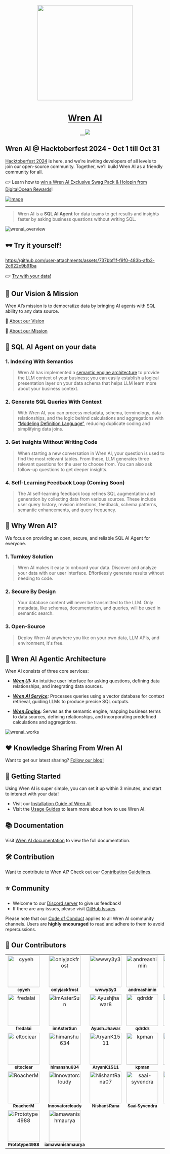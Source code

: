 

<p align="center">
  <a href="https://getwren.ai/?utm_source=github&utm_medium=title&utm_campaign=readme">
    <picture>
      <source media="(prefers-color-scheme: light)" srcset="./misc/wrenai_logo.png">
      <img src="./misc/wrenai_logo_white.png" width="300px">
    </picture>
    <h1 align="center">Wren AI</h1>
  </a>
</p>

<p align="center">
  <a aria-label="Follow us on X" href="https://x.com/getwrenai">
    <img alt="" src="https://img.shields.io/badge/-@getwrenai-blue?style=for-the-badge&logo=x&logoColor=white&labelColor=gray&logoWidth=20">
  </a>
  <a aria-label="Releases" href="https://github.com/canner/WrenAI/releases">
    <img alt="" src="https://img.shields.io/github/v/release/canner/WrenAI?logo=github&label=GitHub%20Release&color=blue&style=for-the-badge">
  </a>
  <a aria-label="License" href="https://github.com/Canner/WrenAI/blob/main/LICENSE">
    <img alt="" src="https://img.shields.io/github/license/canner/WrenAI?color=blue&style=for-the-badge">
  </a>
  <a aria-label="Join the community on GitHub" href="https://discord.gg/5DvshJqG8Z">
    <img alt="" src="https://img.shields.io/badge/-JOIN%20THE%20COMMUNITY-blue?style=for-the-badge&logo=discord&logoColor=white&labelColor=grey&logoWidth=20">
  </a>
  <a aria-label="Canner" href="https://cannerdata.com/?utm_source=github&utm_medium=badge&utm_campaign=readme">
    <img src="https://img.shields.io/badge/%F0%9F%A7%A1-Made%20by%20Canner-blue?style=for-the-badge">
  </a>
</p>

## Wren AI @ Hacktoberfest 2024 - Oct 1 till Oct 31

[Hacktoberfest 2024](https://hacktoberfest.com/) is here, and we're inviting developers of all levels to join our open-source community. Together, we'll build Wren AI as a friendly community for all. 

👉 Learn how to [win a Wren AI Exclusive Swag Pack & Holopin from DigitalOcean Rewards](https://getwren.ai/wren-ai-hacktoberfest-2024)!

[![image](https://github.com/user-attachments/assets/9048d701-a97b-4c6b-b3ed-fc636201f234)](https://getwren.ai/wren-ai-hacktoberfest-2024)


---

> Wren AI is a **SQL AI Agent** for data teams to get results and insights faster by asking business questions without writing SQL.

![wrenai_overview](./misc/wrenai_view.png)

## 🕶 Try it yourself!

https://github.com/user-attachments/assets/737bbf1f-f9f0-483b-afb3-2c622c9b91ba

👉 [Try with your data!](https://getwren.ai/?utm_source=github&utm_medium=content&utm_campaign=readme)


## 🎯 Our Vision & Mission

Wren AI’s mission is to democratize data by bringing AI agents with SQL ability to any data source.

🤩 [About our Vision](https://www.getwren.ai/post/the-new-wave-of-composable-data-systems-and-the-interface-to-llm-agents)

🙌 [About our Mission](https://www.getwren.ai/post/4-key-technical-challenges-using-rag-with-llms-to-query-database-text-to-sql-and-how-to-solve-it)

## 🤖 SQL AI Agent on your data

### 1. Indexing With Semantics

> Wren AI has implemented a [semantic engine architecture](https://www.getwren.ai/post/how-we-design-our-semantic-engine-for-llms-the-backbone-of-the-semantic-layer-for-llm-architecture) to provide the LLM context of your business; you can easily establish a logical presentation layer on your data schema that helps LLM learn more about your business context.

### 2. Generate SQL Queries With Context

> With Wren AI, you can process metadata, schema, terminology, data relationships, and the logic behind calculations and aggregations with [“Modeling Definition Language”](https://docs.getwren.ai/oss/engine/concept/what_is_mdl), reducing duplicate coding and simplifying data joins.

### 3. Get Insights Without Writing Code

> When starting a new conversation in Wren AI, your question is used to find the most relevant tables. From these, LLM generates three relevant questions for the user to choose from. You can also ask follow-up questions to get deeper insights.

### 4. Self-Learning Feedback Loop (Coming Soon)

  > The AI self-learning feedback loop refines SQL augmentation and generation by collecting data from various sources. These include user query history, revision intentions, feedback, schema patterns, semantic enhancements, and query frequency.

## 🤔 Why Wren AI?

We focus on providing an open, secure, and reliable SQL AI Agent for everyone.

### 1. Turnkey Solution

> Wren AI makes it easy to onboard your data. Discover and analyze your data with our user interface. Effortlessly generate results without needing to code.

### 2. Secure By Design

> Your database content will never be transmitted to the LLM. Only metadata, like schemas, documentation, and queries, will be used in semantic search.

### 3. Open-Source

> Deploy Wren AI anywhere you like on your own data, LLM APIs, and environment, it's free.

## 🤖 Wren AI Agentic Architecture

Wren AI consists of three core services:

- ***[Wren UI](https://github.com/Canner/WrenAI/tree/main/wren-ui):*** An intuitive user interface for asking questions, defining data relationships, and integrating data sources.

- ***[Wren AI Service](https://github.com/Canner/WrenAI/tree/main/wren-ai-service):*** Processes queries using a vector database for context retrieval, guiding LLMs to produce precise SQL outputs.

- ***[Wren Engine](https://github.com/Canner/wren-engine):*** Serves as the semantic engine, mapping business terms to data sources, defining relationships, and incorporating predefined calculations and aggregations.

![wrenai_works](./misc/how_wrenai_works.png)

## ❤️ Knowledge Sharing From Wren AI

Want to get our latest sharing? [Follow our blog!](https://www.getwren.ai/blog)

## 🚀 Getting Started

Using Wren AI is super simple, you can set it up within 3 minutes, and start to interact with your data!

- Visit our [Installation Guide of Wren AI](http://docs.getwren.ai/oss/installation).
- Visit the [Usage Guides](https://docs.getwren.ai/oss/guide/connect/overview) to learn more about how to use Wren AI.

## 📚 Documentation

Visit [Wren AI documentation](https://docs.getwren.ai/oss/overview/introduction) to view the full documentation.

## 🛠️ Contribution

Want to contribute to Wren AI? Check out our [Contribution Guidelines](https://github.com/Canner/WrenAI/blob/main/CONTRIBUTING.md).

## ⭐️ Community

- Welcome to our [Discord server](https://discord.gg/5DvshJqG8Z) to give us feedback!
- If there are any issues, please visit [GitHub Issues](https://github.com/Canner/WrenAI/issues).

Please note that our [Code of Conduct](./CODE_OF_CONDUCT.md) applies to all Wren AI community channels. Users are **highly encouraged** to read and adhere to them to avoid repercussions.

## 🎉 Our Contributors
<!-- Do not manually edit this section! It should get updated using the Github action -->
<!-- readme: contributors -start -->
<table>
	<tbody>
		<tr>
            <td align="center">
                <a href="https://github.com/cyyeh">
                    <img src="https://avatars.githubusercontent.com/u/11023068?v=4" width="100;" alt="cyyeh"/>
                    <br />
                    <sub><b>cyyeh</b></sub>
                </a>
            </td>
            <td align="center">
                <a href="https://github.com/onlyjackfrost">
                    <img src="https://avatars.githubusercontent.com/u/38731840?v=4" width="100;" alt="onlyjackfrost"/>
                    <br />
                    <sub><b>onlyjackfrost</b></sub>
                </a>
            </td>
            <td align="center">
                <a href="https://github.com/wwwy3y3">
                    <img src="https://avatars.githubusercontent.com/u/1208829?v=4" width="100;" alt="wwwy3y3"/>
                    <br />
                    <sub><b>wwwy3y3</b></sub>
                </a>
            </td>
            <td align="center">
                <a href="https://github.com/andreashimin">
                    <img src="https://avatars.githubusercontent.com/u/9657305?v=4" width="100;" alt="andreashimin"/>
                    <br />
                    <sub><b>andreashimin</b></sub>
                </a>
            </td>
            <td align="center">
                <a href="https://github.com/paopa">
                    <img src="https://avatars.githubusercontent.com/u/52045032?v=4" width="100;" alt="paopa"/>
                    <br />
                    <sub><b>paopa</b></sub>
                </a>
            </td>
            <td align="center">
                <a href="https://github.com/chilijung">
                    <img src="https://avatars.githubusercontent.com/u/1216029?v=4" width="100;" alt="chilijung"/>
                    <br />
                    <sub><b>chilijung</b></sub>
                </a>
            </td>
		</tr>
		<tr>
            <td align="center">
                <a href="https://github.com/fredalai">
                    <img src="https://avatars.githubusercontent.com/u/42527625?v=4" width="100;" alt="fredalai"/>
                    <br />
                    <sub><b>fredalai</b></sub>
                </a>
            </td>
            <td align="center">
                <a href="https://github.com/imAsterSun">
                    <img src="https://avatars.githubusercontent.com/u/61279528?v=4" width="100;" alt="imAsterSun"/>
                    <br />
                    <sub><b>imAsterSun</b></sub>
                </a>
            </td>
            <td align="center">
                <a href="https://github.com/Ayushjhawar8">
                    <img src="https://avatars.githubusercontent.com/u/111112495?v=4" width="100;" alt="Ayushjhawar8"/>
                    <br />
                    <sub><b>Ayush Jhawar</b></sub>
                </a>
            </td>
            <td align="center">
                <a href="https://github.com/qdrddr">
                    <img src="https://avatars.githubusercontent.com/u/564658?v=4" width="100;" alt="qdrddr"/>
                    <br />
                    <sub><b>qdrddr</b></sub>
                </a>
            </td>
            <td align="center">
                <a href="https://github.com/kushal34712">
                    <img src="https://avatars.githubusercontent.com/u/98145879?v=4" width="100;" alt="kushal34712"/>
                    <br />
                    <sub><b>kushal34712</b></sub>
                </a>
            </td>
            <td align="center">
                <a href="https://github.com/goldmedal">
                    <img src="https://avatars.githubusercontent.com/u/6974913?v=4" width="100;" alt="goldmedal"/>
                    <br />
                    <sub><b>goldmedal</b></sub>
                </a>
            </td>
		</tr>
		<tr>
            <td align="center">
                <a href="https://github.com/eltociear">
                    <img src="https://avatars.githubusercontent.com/u/22633385?v=4" width="100;" alt="eltociear"/>
                    <br />
                    <sub><b>eltociear</b></sub>
                </a>
            </td>
            <td align="center">
                <a href="https://github.com/himanshu634">
                    <img src="https://avatars.githubusercontent.com/u/61757460?v=4" width="100;" alt="himanshu634"/>
                    <br />
                    <sub><b>himanshu634</b></sub>
                </a>
            </td>
            <td align="center">
                <a href="https://github.com/AryanK1511">
                    <img src="https://avatars.githubusercontent.com/u/101019909?v=4" width="100;" alt="AryanK1511"/>
                    <br />
                    <sub><b>AryanK1511</b></sub>
                </a>
            </td>
            <td align="center">
                <a href="https://github.com/kpman">
                    <img src="https://avatars.githubusercontent.com/u/2382594?v=4" width="100;" alt="kpman"/>
                    <br />
                    <sub><b>kpman</b></sub>
                </a>
            </td>
            <td align="center">
                <a href="https://github.com/grieve54706">
                    <img src="https://avatars.githubusercontent.com/u/8724385?v=4" width="100;" alt="grieve54706"/>
                    <br />
                    <sub><b>grieve54706</b></sub>
                </a>
            </td>
            <td align="center">
                <a href="https://github.com/hpatel292-seneca">
                    <img src="https://avatars.githubusercontent.com/u/100322816?v=4" width="100;" alt="hpatel292-seneca"/>
                    <br />
                    <sub><b>Harshil Patel</b></sub>
                </a>
            </td>
		</tr>
		<tr>
            <td align="center">
                <a href="https://github.com/RoacherM">
                    <img src="https://avatars.githubusercontent.com/u/33534878?v=4" width="100;" alt="RoacherM"/>
                    <br />
                    <sub><b>RoacherM</b></sub>
                </a>
            </td>
            <td align="center">
                <a href="https://github.com/Innovatorcloudy">
                    <img src="https://avatars.githubusercontent.com/u/183274513?v=4" width="100;" alt="Innovatorcloudy"/>
                    <br />
                    <sub><b>Innovatorcloudy</b></sub>
                </a>
            </td>
            <td align="center">
                <a href="https://github.com/NishantRana07">
                    <img src="https://avatars.githubusercontent.com/u/126577697?v=4" width="100;" alt="NishantRana07"/>
                    <br />
                    <sub><b>Nishant Rana</b></sub>
                </a>
            </td>
            <td align="center">
                <a href="https://github.com/saai-syvendra">
                    <img src="https://avatars.githubusercontent.com/u/157691467?v=4" width="100;" alt="saai-syvendra"/>
                    <br />
                    <sub><b>Saai Syvendra</b></sub>
                </a>
            </td>
            <td align="center">
                <a href="https://github.com/sahil9001">
                    <img src="https://avatars.githubusercontent.com/u/32628578?v=4" width="100;" alt="sahil9001"/>
                    <br />
                    <sub><b>sahil9001</b></sub>
                </a>
            </td>
            <td align="center">
                <a href="https://github.com/yb-sid">
                    <img src="https://avatars.githubusercontent.com/u/129207298?v=4" width="100;" alt="yb-sid"/>
                    <br />
                    <sub><b>yb-sid</b></sub>
                </a>
            </td>
		</tr>
		<tr>
            <td align="center">
                <a href="https://github.com/Prototype4988">
                    <img src="https://avatars.githubusercontent.com/u/55426963?v=4" width="100;" alt="Prototype4988"/>
                    <br />
                    <sub><b>Prototype4988</b></sub>
                </a>
            </td>
            <td align="center">
                <a href="https://github.com/iamawanishmaurya">
                    <img src="https://avatars.githubusercontent.com/u/65104100?v=4" width="100;" alt="iamawanishmaurya"/>
                    <br />
                    <sub><b>iamawanishmaurya</b></sub>
                </a>
            </td>
		</tr>
	<tbody>
</table>
<!-- readme: contributors -end -->
